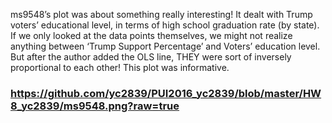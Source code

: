 ms9548’s plot was about something really interesting! It dealt with Trump voters’ educational level, in terms of high school graduation rate (by state). If we only looked at the data points themselves, we might not realize anything between ‘Trump Support Percentage’ and Voters’ education level. But after the author added the OLS line, THEY were sort of inversely proportional to each other! This plot was informative.

### https://github.com/yc2839/PUI2016_yc2839/blob/master/HW8_yc2839/ms9548.png?raw=true
